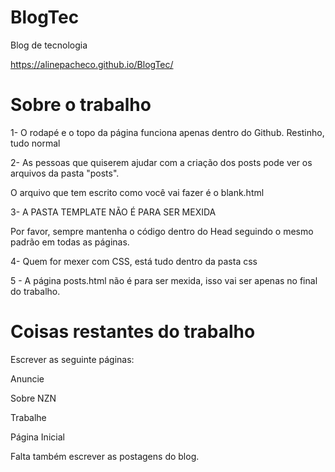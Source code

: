 # BlogTec
Blog de tecnologia

https://alinepacheco.github.io/BlogTec/


# Sobre o trabalho

1- O rodapé e o topo da página funciona apenas dentro do Github. Restinho, tudo normal


2- As pessoas que quiserem ajudar com a criação dos posts pode ver os arquivos da pasta "posts".

O arquivo que tem escrito como você vai fazer é o blank.html


3- A PASTA TEMPLATE NÃO É PARA SER MEXIDA

Por favor, sempre mantenha o código dentro do Head seguindo o mesmo padrão em todas as páginas.


4- Quem for mexer com CSS, está tudo dentro da pasta css


5 - A página posts.html não é para ser mexida, isso vai ser apenas no final do trabalho.






# Coisas restantes do trabalho

Escrever as seguinte páginas:


Anuncie

Sobre  NZN

Trabalhe

Página Inicial

Falta também escrever as postagens do blog.